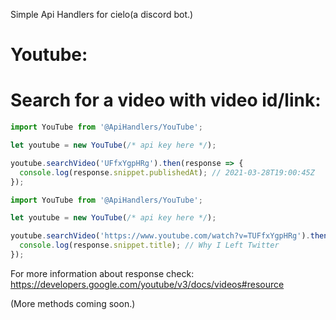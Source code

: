 Simple Api Handlers for cielo(a discord bot.)

# Youtube:

# Search for a video with video id/link:

  ```ts
  import YouTube from '@ApiHandlers/YouTube';

  let youtube = new YouTube(/* api key here */);
  
  youtube.searchVideo('UFfxYgpHRg').then(response => {
    console.log(response.snippet.publishedAt); // 2021-03-28T19:00:45Z
  });
  ```
  ```ts
  import YouTube from '@ApiHandlers/YouTube';

  let youtube = new YouTube(/* api key here */);
  
  youtube.searchVideo('https://www.youtube.com/watch?v=TUFfxYgpHRg').then(response => {
    console.log(response.snippet.title); // Why I Left Twitter
  });
  ```
 
For more information about response check: https://developers.google.com/youtube/v3/docs/videos#resource
 
(More methods coming soon.)
  
